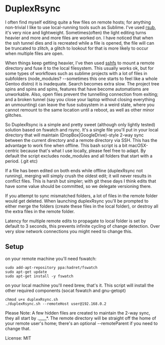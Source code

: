 # DuplexRsync

I often find myself editing quite a few files on remote hosts; for anything non-trivial I like to use local-running tools such as Sublime. I've used [rsub](https://github.com/henrikpersson/rsub), it's very nice and lightweight. Sometimes(often) the light editing turns heavier and more and more files are worked on. I have noticed that when the ssh tunnel dies and is recreated while a file is opened, the file will can be truncated to zlitch, a glitch to lookout for that is more likely to occur when multiple files are open.

When things keep getting heavier, I've then used [sshfs](https://github.com/osxfuse/osxfuse/wiki/SSHFS) to mount a remote directory and fuse it to the local filesystem. This usually works ok, but for some types of workflows such as sublime projects with a lot of files in subfolders (node_modules? --sometimes this one starts to feel like a whole Gentoo distro) it is inadequate. Search becomes extra slow. The project tree spins and spins and spins, features that have become automatisms are unworkable. Also, open files prevent the tunnelling connection from exiting; and a broken tunnel (say you close your laptop without closing everything an unmounting) can leave the fuse subsystem in a weird state, where you cannot remount to the same location until a reboot, as well as other minor glitches.

So DuplexRsync is a simple and pretty sweet (although only lightly tested) solution based on fswatch and rsync. It's a single file you'll put in your local directory that will maintain (DropBox|GoogleDrive)-style 2-way sync between the current directory and a remote directory via SSH. This has the advantage to work fine when offline. This bash script is a bit macOSX-centric because that's what I use locally, please feel free to adapt. By default the script excludes node_modules and all folders that start with a period. (.git etc)

If a file has been edited on both ends while offline (duplexRsync not running), merging will simply crush the oldest edit; it will never results in conflict files. This is harsh but simpler; with git these days I think edits that have some value should be committed, so we delegate versioning there.

If you attempt to sync mismatched folders, a lot of files in the remote folder would get deleted. When launching duplexRsync you'll be prompted to either merge the folders (create these files in the local folder), or destroy all the extra files in the remote folder.

Latency for multiple remote edits to propagate to local folder is set by default to 3 seconds, this prevents infinite cycling of change detection. Over very slow network connections you might need to change this.

##  Setup

on your remote machine you'll need fswatch:


    sudo add-apt-repository ppa:hadret/fswatch
    sudo apt-get update
    sudo apt-get install -y fswatch

on your local machine you'll need brew, that's it. This script will install the other required components (socat fswatch and gnu-getopt)

    chmod u+x duplexRsync.sh
    ./duplexRsync.sh --remoteHost user@192.168.0.2

Please Note: A few hidden files are created to maintain the 2-way sync, they all start by .____*. The remote directory will be straight off the home of your remote user's home; there's an optional --remoteParent if you need to change that.


License: MIT
